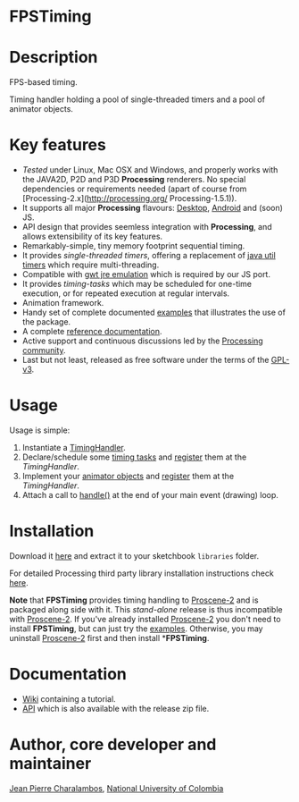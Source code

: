 FPSTiming
=========

# Description

FPS-based timing.

Timing handler holding a pool of single-threaded timers and a pool of animator objects.

# Key features

* *Tested* under Linux, Mac OSX and Windows, and properly works with the JAVA2D, P2D and P3D **Processing** renderers. No special dependencies or requirements needed (apart of course from [Processing-2.x](http://processing.org/ Processing-1.5.1)).
* It supports all major **Processing** flavours: [Desktop](https://github.com/remixlab/proscene), [Android](https://github.com/remixlab/proscene.droid) and (soon) JS.
* API design that provides seemless integration with **Processing**, and allows extensibility of its key features.
* Remarkably-simple, tiny memory footprint sequential timing.
* It provides _single-threaded timers_, offering a replacement of [java util timers](http://docs.oracle.com/javase/7/docs/api/java/util/Timer.html) which require multi-threading.
* Compatible with [gwt jre emulation](http://www.gwtproject.org/doc/latest/RefJreEmulation.html) which is required by our JS port. 
* It provides _timing-tasks_ which may be scheduled for one-time execution, or for repeated execution at regular intervals.
* Animation framework.
* Handy set of complete documented [examples](https://github.com/nakednous/fpstiming/wiki) that illustrates the use of the package.
* A complete [reference documentation](http://otrolado.info/fpstimingApi/).
* Active support and continuous discussions led by the [Processing community](http://forum.processing.org/two/).
* Last but not least, released as free software under the terms of the [GPL-v3](http://www.gnu.org/licenses/gpl.html).

# Usage

Usage is simple:

1. Instantiate a [TimingHandler](http://otrolado.info/fpstimingApi/remixlab/fpstiming/TimingHandler.html).
2. Declare/schedule some [timing tasks](http://otrolado.info/fpstimingApi/remixlab/fpstiming/TimingTask.html) and [register](http://otrolado.info/fpstimingApi/remixlab/fpstiming/TimingHandler.html#registerTask(remixlab.fpstiming.TimingTask)) them at the _TimingHandler_.
3. Implement your [animator objects](http://otrolado.info/fpstimingApi/remixlab/fpstiming/AnimatorObject.html) and [register](http://otrolado.info/fpstimingApi/remixlab/fpstiming/TimingHandler.html#registerAnimator(remixlab.fpstiming.Animator)) them at the _TimingHandler_.
4. Attach a call to [handle()](http://otrolado.info/fpstimingApi/remixlab/fpstiming/TimingHandler.html#handle()) at the end of your main event (drawing) loop.

# Installation

Download it [here](https://github.com/nakednous/fpstiming/releases/download/v-1.0.0/fpstiming-1.0.0.zip) and extract it to your sketchbook `libraries` folder.

For detailed Processing third party library installation instructions check [here](http://wiki.processing.org/w/How_to_Install_a_Contributed_Library#Manual_Install).

**Note** that **FPSTiming** provides timing handling to [Proscene-2](http://nakednous.github.io/projects/proscene/) and is packaged along side with it.
This *stand-alone* release is thus incompatible with [Proscene-2](http://nakednous.github.io/projects/proscene/). If you've already installed
[Proscene-2](http://nakednous.github.io/projects/proscene/) you don't need to install **FPSTiming**, but can just try the [examples](https://github.com/nakednous/fpstiming/tree/master/examples).
Otherwise, you may uninstall [Proscene-2](http://nakednous.github.io/projects/proscene/) first and then install ***FPSTiming**.

# Documentation

* [Wiki](https://github.com/nakednous/fpstiming/wiki) containing a tutorial.
* [API](http://otrolado.info/fpstimingApi) which is also available with the release zip file.

# Author, core developer and maintainer

[Jean Pierre Charalambos](http://disi.unal.edu.co/profesores/pierre/), [National University of Colombia](http://www.unal.edu.co)